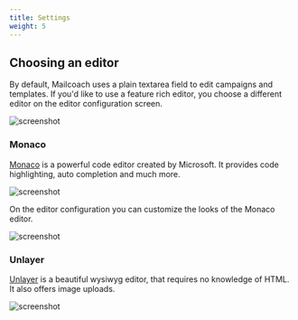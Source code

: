 ```yaml
---
title: Settings
weight: 5
---
```



## Choosing an editor

By default, Mailcoach uses a plain textarea field to edit campaigns and templates. If you'd like to use a feature rich editor, you choose a different editor on the editor configuration screen.

![screenshot](/docs/laravel-mailcoach/v5/images/editors/config.png)

### Monaco

<a href="https://microsoft.github.io/monaco-editor/">Monaco</a> is a powerful code editor created by Microsoft. It
provides code highlighting, auto completion and much more.

![screenshot](/docs/laravel-mailcoach/v5/images/editors/monaco.png)

On the editor configuration you can customize the looks of the Monaco editor.

![screenshot](/docs/laravel-mailcoach/v5/images/editors/monaco-config.png)

### Unlayer

[Unlayer](https://unlayer.com) is a beautiful wysiwyg editor, that requires no knowledge of HTML. It also offers image uploads.

![screenshot](/docs/laravel-mailcoach/v5/images/editors/unlayer.png)

